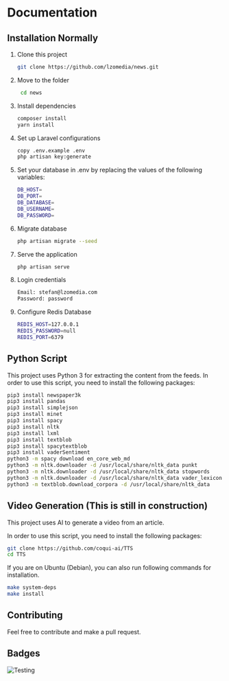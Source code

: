 # Documentation

## Installation Normally

1. Clone this project
    ```bash
    git clone https://github.com/lzomedia/news.git
    ```
2. Move to the folder
   ```bash
    cd news
    ```

3. Install dependencies
    ```bash
    composer install
   yarn install    
    ```
4. Set up Laravel configurations
    ```bash
    copy .env.example .env
    php artisan key:generate
    ```

5. Set your database in .env by replacing the values of the following variables:
    ```bash
    DB_HOST=
    DB_PORT=
    DB_DATABASE=
    DB_USERNAME=
    DB_PASSWORD=
    ```

6. Migrate database
    ```bash
    php artisan migrate --seed
    ```

7. Serve the application
    ```bash
    php artisan serve
    ```

8. Login credentials

    ```bash
    Email: stefan@lzomedia.com
    Password: password
    ```
9. Configure Redis Database
    ```bash
    REDIS_HOST=127.0.0.1
    REDIS_PASSWORD=null
    REDIS_PORT=6379
    ```

## Python Script
This project uses Python 3 for extracting the content from the feeds.
In order to use this script, you need to install the following packages:

```bash
pip3 install newspaper3k
pip3 install pandas
pip3 install simplejson
pip3 install minet
pip3 install spacy
pip3 install nltk
pip3 install lxml
pip3 install textblob
pip3 install spacytextblob
pip3 install vaderSentiment
python3 -m spacy download en_core_web_md
python3 -m nltk.downloader -d /usr/local/share/nltk_data punkt
python3 -m nltk.downloader -d /usr/local/share/nltk_data stopwords
python3 -m nltk.downloader -d /usr/local/share/nltk_data vader_lexicon
python3 -m textblob.download_corpora -d /usr/local/share/nltk_data
```

## Video Generation (This is still in construction)

This project uses AI to generate a video from an article.

In order to use this script, you need to install the following packages:

```bash
git clone https://github.com/coqui-ai/TTS
cd TTS
```
If you are on Ubuntu (Debian), you can also run following commands for installation.

```bash
make system-deps 
make install
```




## Contributing
Feel free to contribute and make a pull request.


## Badges
![Testing](https://github.com/lzomedia/news/actions/workflows/PHPUNIT/badge.svg)

